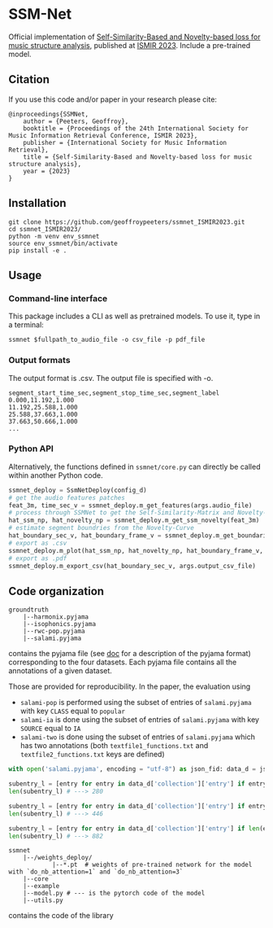 # SSM-Net

Official implementation of [Self-Similarity-Based and Novelty-based loss for music structure analysis](https://arxiv.org/pdf/2309.02243.pdf), published at [ISMIR 2023](https://ismir2023.ismir.net/).
Include a pre-trained model.


## Citation

If you use this code and/or paper in your research please cite:

```
@inproceedings{SSMNet,
    author = {Peeters, Geoffroy},
    booktitle = {Proceedings of the 24th International Society for Music Information Retrieval Conference, ISMIR 2023},
    publisher = {International Society for Music Information Retrieval},
    title = {Self-Similarity-Based and Novelty-based loss for music structure analysis},
    year = {2023}
}
```

## Installation

```
git clone https://github.com/geoffroypeeters/ssmnet_ISMIR2023.git
cd ssmnet_ISMIR2023/
python -m venv env_ssmnet
source env_ssmnet/bin/activate
pip install -e .
``````

## Usage

### Command-line interface

This package includes a CLI as well as pretrained models. To use it, type in a terminal:
```
ssmnet $fullpath_to_audio_file -o csv_file -p pdf_file
```


### Output formats

The output format is .csv. The output file is specified with -o.

```
segment_start_time_sec,segment_stop_time_sec,segment_label
0.000,11.192,1.000
11.192,25.588,1.000
25.588,37.663,1.000
37.663,50.666,1.000
...
```

### Python API

Alternatively, the functions defined in `ssmnet/core.py` can directly be called within another Python code.
```python
ssmnet_deploy = SsmNetDeploy(config_d)
# get the audio features patches
feat_3m, time_sec_v = ssmnet_deploy.m_get_features(args.audio_file)
# process through SSMNet to get the Self-Similarity-Matrix and Novelty-Curve
hat_ssm_np, hat_novelty_np = ssmnet_deploy.m_get_ssm_novelty(feat_3m)
# estimate segment boundries from the Novelty-Curve
hat_boundary_sec_v, hat_boundary_frame_v = ssmnet_deploy.m_get_boundaries(hat_novelty_np, time_sec_v)
# export as .csv
ssmnet_deploy.m_plot(hat_ssm_np, hat_novelty_np, hat_boundary_frame_v, args.output_pdf_file)
# export as .pdf
ssmnet_deploy.m_export_csv(hat_boundary_sec_v, args.output_csv_file)
```



## Code organization

```
groundtruth
    |--harmonix.pyjama
    |--isophonics.pyjama
    |--rwc-pop.pyjama
    |--salami.pyjama
```
contains the pyjama file (see [doc](https://github.com/geoffroypeeters/pyjama) for a description of the pyjama format) corresponding to the four datasets. Each pyjama file contains all the annotations of a given dataset.

Those are provided for reproducibility.
In the paper, the evaluation using
- `salami-pop` is performed using the subset of entries of `salami.pyjama` with key `CLASS` equal to `popular`
- `salami-ia` is done using the subset of entries of `salami.pyjama` with key `SOURCE` equal to `IA`
- `salami-two` is done using the subset of entries of `salami.pyjama` which has two annotations (both `textfile1_functions.txt` and `textfile2_functions.txt` keys are defined)

```python
with open('salami.pyjama', encoding = "utf-8") as json_fid: data_d = json.load(json_fid)

subentry_l = [entry for entry in data_d['collection']['entry'] if entry['CLASS'][0]['value']=='popular']
len(subentry_l) # ---> 280

subentry_l = [entry for entry in data_d['collection']['entry'] if entry['SOURCE'][0]['value']=='IA']
len(subentry_l) # ---> 446

subentry_l = [entry for entry in data_d['collection']['entry'] if len(entry['textfile1_functions.txt']) and len(entry['textfile2_functions.txt'])]
len(subentry_l) # ---> 882
```

```
ssmnet
    |--/weights_deploy/
            |--*.pt  # weights of pre-trained network for the model with `do_nb_attention=1` and `do_nb_attention=3`
    |--core
    |--example
    |--model.py # --- is the pytorch code of the model
    |--utils.py
```

contains the code of the library

